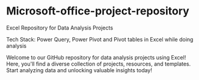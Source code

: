 # Microsoft-office-project-repository
Excel Repository for Data Analysis Projects

Tech Stack: Power Query, Power Pivot and Pivot tables in Excel while doing analysis

Welcome to our GitHub repository for data analysis projects using Excel! Here, you'll find a diverse collection of projects, resources, and templates. Start analyzing data and unlocking valuable insights today!
